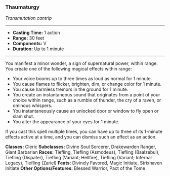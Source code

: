 ### Thaumaturgy
*Transmutation cantrip*
___
- **Casting Time:** 1 action
- **Range:** 30 feet
- **Components:** V
- **Duration:** Up to 1 minute
---
You manifest a minor wonder, a sign of supernatural power, within range. You create one of the following magical effects within range:

- Your voice booms up to three times as loud as normal for 1 minute.
- You cause flames to flicker, brighten, dim, or change color for 1 minute.
- You cause harmless tremors in the ground for 1 minute.
- You create an instantaneous sound that originates from a point of your choice within range, such as a rumble of thunder, the cry of a raven, or ominous whispers.
- You instantaneously cause an unlocked door or window to fly open or slam shut.
- You alter the appearance of your eyes for 1 minute.

If you cast this spell multiple times, you can have up to three of its 1-minute effects active at a time, and you can dismiss such an effect as an action.

**Classes:** Cleric
**Subclasses:** Divine Soul Sorcerer, Drakewarden Ranger, Giant Barbarian
**Races:** Tiefling, Tiefling (Asmodeus), Tiefling (Baalzebul), Tiefling (Dispater), Tiefling (Variant; Hellfire), Tiefling (Variant; Infernal Legacy), Tiefling (Zariel)
**Feats:** Divinely Favored, Magic Initiate, Strixhaven Initiate
**Other Options/Features:** Blessed Warrior, Pact of the Tome